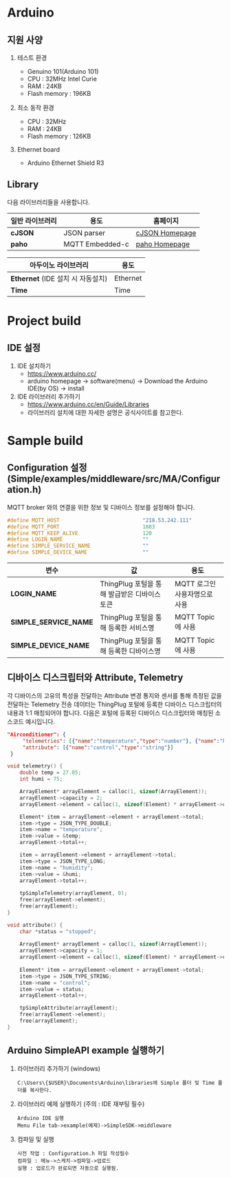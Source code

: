 Arduino
===

지원 사양
---
1. 테스트 환경
	+ Genuino 101(Arduino 101) 
	+ CPU : 32MHz Intel Curie
	+ RAM : 24KB
	+ Flash memory : 196KB

2. 최소 동작 환경
	+ CPU : 32MHz
	+ RAM : 24KB
	+ Flash memory : 126KB
	
3. Ethernet board
	+ Arduino Ethernet Shield R3

Library
---
다음 라이브러리들을 사용합니다.

일반 라이브러리 | 용도 | 홈페이지
------------ | ------------- | -------------
__cJSON__ | JSON parser | [cJSON Homepage](https://github.com/DaveGamble/cJSON)
__paho__ | MQTT Embedded-c | [paho Homepage](https://eclipse.org/paho/)

아두이노 라이브러리 | 용도 
------------ | -------------
__Ethernet__ (IDE 설치 시 자동설치) | Ethernet 
__Time__ | Time

Project build
===

IDE 설정
---
1. IDE 설치하기
	+ https://www.arduino.cc/
	+ arduino homepage -> software(menu) -> Download the Arduino IDE(by OS) -> install
2. IDE 라이브러리 추가하기
	+ https://www.arduino.cc/en/Guide/Libraries
	+ 라이브러리 설치에 대한 자세한 설명은 공식사이트를 참고한다.

Sample build
===

Configuration 설정(Simple/examples/middleware/src/MA/Configuration.h)
---
MQTT broker 와의 연결을 위한 정보 및 디바이스 정보를 설정해야 합니다.
```c
#define MQTT_HOST                           "218.53.242.111"
#define MQTT_PORT                           1883					
#define MQTT_KEEP_ALIVE                     120
#define LOGIN_NAME                          ""
#define SIMPLE_SERVICE_NAME                 ""
#define SIMPLE_DEVICE_NAME                  ""
```

변수 | 값 | 용도 
------------ | ------------- | -------------
__LOGIN_NAME__ | ThingPlug 포털을 통해 발급받은 디바이스 토큰 | MQTT 로그인 사용자명으로 사용
__SIMPLE_SERVICE_NAME__ | ThingPlug 포털을 통해 등록한 서비스명 | MQTT Topic 에 사용
__SIMPLE_DEVICE_NAME__ | ThingPlug 포털을 통해 등록한 디바이스명 | MQTT Topic 에 사용


디바이스 디스크립터와 Attribute, Telemetry
---
각 디바이스의 고유의 특성을 전달하는 Attribute 변경 통지와 센서를 통해 측정된 값을 전달하는 Telemetry 전송 데이터는 ThingPlug 포털에 등록한 디바이스 디스크립터의 내용과 1:1 매칭되어야 합니다.
다음은 포털에 등록된 디바이스 디스크립터와 매칭된 소스코드 예시입니다.

```json
"Airconditioner": {
     "telemetries": [{"name":"temperature","type":"number"}, {"name":"humidity","type":"int"}],
     "attribute": [{"name":"control","type":"string"}]
 }
```

```c
void telemetry() {
    double temp = 27.05;
    int humi = 75;

    ArrayElement* arrayElement = calloc(1, sizeof(ArrayElement));    
    arrayElement->capacity = 2;
    arrayElement->element = calloc(1, sizeof(Element) * arrayElement->capacity);

    Element* item = arrayElement->element + arrayElement->total;
    item->type = JSON_TYPE_DOUBLE;
    item->name = "temperature";	
    item->value = &temp;
    arrayElement->total++;

    item = arrayElement->element + arrayElement->total;
    item->type = JSON_TYPE_LONG;
    item->name = "humidity";
    item->value = &humi;
    arrayElement->total++;
    
    tpSimpleTelemetry(arrayElement, 0);
    free(arrayElement->element);
    free(arrayElement);
}

void attribute() {
    char *status = "stopped";
	
    ArrayElement* arrayElement = calloc(1, sizeof(ArrayElement));    
    arrayElement->capacity = 1;
    arrayElement->element = calloc(1, sizeof(Element) * arrayElement->capacity);
    
    Element* item = arrayElement->element + arrayElement->total;
    item->type = JSON_TYPE_STRING;
    item->name = "control";
    item->value = status;
    arrayElement->total++;

    tpSimpleAttribute(arrayElement);
    free(arrayElement->element);
    free(arrayElement);
}

```

Arduino SimpleAPI example 실행하기
---
1. 라이브러리 추가하기 (windows)

	```
	C:\Users\{$USER}\Documents\Arduino\libraries에 Simple 폴더 및 Time 폴더를 복사한다.
	```
	
2. 라이브러리 예제 실행하기 (주의 : IDE 재부팅 필수)

	```
	Arduino IDE 실행
	Menu File tab->example(예제)->SimpleSDK->middleware
	```
	
3. 컴파일 및 실행 

	```
	사전 작업 : Configuration.h 파일 작성필수
	컴파일 : 메뉴->스케치->컴파일->업로드
	실행 : 업로드가 완료되면 자동으로 실행됨.
	```
